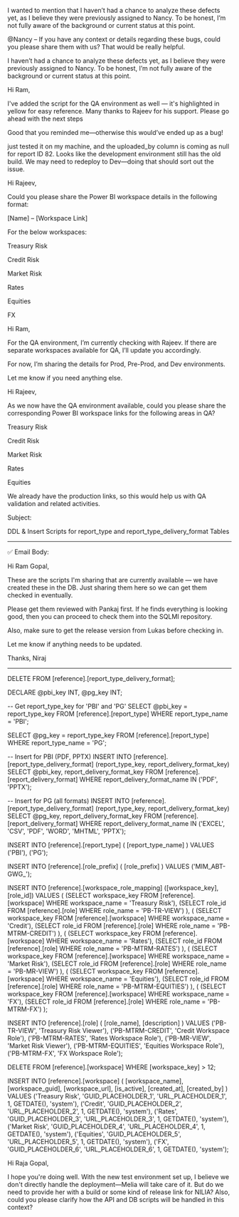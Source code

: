 I wanted to mention that I haven’t had a chance to analyze these defects yet, as I believe they were previously assigned to Nancy. To be honest, I’m not fully aware of the background or current status at this point.

@Nancy – If you have any context or details regarding these bugs, could you please share them with us? That would be really helpful.








I haven’t had a chance to analyze these defects yet, as I believe they were previously assigned to Nancy. To be honest, I’m not fully aware of the background or current status at this point.





Hi Ram,

I've added the script for the QA environment as well — it's highlighted in yellow for easy reference.
Many thanks to Rajeev for his support.
Please go ahead with the next steps




Good that you reminded me—otherwise this would’ve ended up as a bug!





just tested it on my machine, and the uploaded_by column is coming as null for report ID 82. Looks like the development environment still has the old build. We may need to redeploy to Dev—doing that should sort out the issue.





Hi Rajeev,

Could you please share the Power BI workspace details in the following format:

[Name] – [Workspace Link]

For the below workspaces:

Treasury Risk

Credit Risk

Market Risk

Rates

Equities

FX





Hi Ram,

For the QA environment, I’m currently checking with Rajeev. If there are separate workspaces available for QA, I’ll update you accordingly.

For now, I’m sharing the details for Prod, Pre-Prod, and Dev environments.

Let me know if you need anything else.





Hi Rajeev,

As we now have the QA environment available, could you please share the corresponding Power BI workspace links for the following areas in QA?

Treasury Risk

Credit Risk

Market Risk

Rates

Equities


We already have the production links, so this would help us with QA validation and related activities.



Subject:

DDL & Insert Scripts for report_type and report_type_delivery_format Tables


---

✅ Email Body:

Hi Ram Gopal,

These are the scripts I'm sharing that are currently available — we have created these in the DB. Just sharing them here so we can get them checked in eventually.

Please get them reviewed with Pankaj first. If he finds everything is looking good, then you can proceed to check them into the SQLMI repository.

Also, make sure to get the release version from Lukas before checking in.

Let me know if anything needs to be updated.

Thanks,
Niraj


---




DELETE FROM [reference].[report_type_delivery_format];





DECLARE @pbi_key INT, @pg_key INT;

-- Get report_type_key for 'PBI' and 'PG'
SELECT @pbi_key = report_type_key
FROM [reference].[report_type]
WHERE report_type_name = 'PBI';

SELECT @pg_key = report_type_key
FROM [reference].[report_type]
WHERE report_type_name = 'PG';

-- Insert for PBI (PDF, PPTX)
INSERT INTO [reference].[report_type_delivery_format] (report_type_key, report_delivery_format_key)
SELECT @pbi_key, report_delivery_format_key
FROM [reference].[report_delivery_format]
WHERE report_delivery_format_name IN ('PDF', 'PPTX');

-- Insert for PG (all formats)
INSERT INTO [reference].[report_type_delivery_format] (report_type_key, report_delivery_format_key)
SELECT @pg_key, report_delivery_format_key
FROM [reference].[report_delivery_format]
WHERE report_delivery_format_name IN ('EXCEL', 'CSV', 'PDF', 'WORD', 'MHTML', 'PPTX');







INSERT INTO [reference].[report_type] (
    [report_type_name]
)
VALUES
('PBI'),
('PG');



INSERT INTO [reference].[role_prefix] (
    [role_prefix]
)
VALUES
('MIM_ABT-GWG_');




INSERT INTO [reference].[workspace_role_mapping] ([workspace_key], [role_id])
VALUES
(
    (SELECT workspace_key FROM [reference].[workspace] WHERE workspace_name = 'Treasury Risk'),
    (SELECT role_id FROM [reference].[role] WHERE role_name = 'PB-TR-VIEW')
),
(
    (SELECT workspace_key FROM [reference].[workspace] WHERE workspace_name = 'Credit'),
    (SELECT role_id FROM [reference].[role] WHERE role_name = 'PB-MTRM-CREDIT')
),
(
    (SELECT workspace_key FROM [reference].[workspace] WHERE workspace_name = 'Rates'),
    (SELECT role_id FROM [reference].[role] WHERE role_name = 'PB-MTRM-RATES')
),
(
    (SELECT workspace_key FROM [reference].[workspace] WHERE workspace_name = 'Market Risk'),
    (SELECT role_id FROM [reference].[role] WHERE role_name = 'PB-MR-VIEW')
),
(
    (SELECT workspace_key FROM [reference].[workspace] WHERE workspace_name = 'Equities'),
    (SELECT role_id FROM [reference].[role] WHERE role_name = 'PB-MTRM-EQUITIES')
),
(
    (SELECT workspace_key FROM [reference].[workspace] WHERE workspace_name = 'FX'),
    (SELECT role_id FROM [reference].[role] WHERE role_name = 'PB-MTRM-FX')
);








INSERT INTO [reference].[role] (
    [role_name],
    [description]
)
VALUES
('PB-TR-VIEW',       'Treasury Risk Viewer'),
('PB-MTRM-CREDIT',   'Credit Workspace Role'),
('PB-MTRM-RATES',    'Rates Workspace Role'),
('PB-MR-VIEW',       'Market Risk Viewer'),
('PB-MTRM-EQUITIES', 'Equities Workspace Role'),
('PB-MTRM-FX',       'FX Workspace Role');





DELETE FROM [reference].[workspace]
WHERE [workspace_key] > 12;



INSERT INTO [reference].[workspace] (
    [workspace_name],
    [workspace_guid],
    [workspace_url],
    [is_active],
    [created_at],
    [created_by]
)
VALUES
('Treasury Risk', 'GUID_PLACEHOLDER_1', 'URL_PLACEHOLDER_1', 1, GETDATE(), 'system'),
('Credit',        'GUID_PLACEHOLDER_2', 'URL_PLACEHOLDER_2', 1, GETDATE(), 'system'),
('Rates',         'GUID_PLACEHOLDER_3', 'URL_PLACEHOLDER_3', 1, GETDATE(), 'system'),
('Market Risk',   'GUID_PLACEHOLDER_4', 'URL_PLACEHOLDER_4', 1, GETDATE(), 'system'),
('Equities',      'GUID_PLACEHOLDER_5', 'URL_PLACEHOLDER_5', 1, GETDATE(), 'system'),
('FX',            'GUID_PLACEHOLDER_6', 'URL_PLACEHOLDER_6', 1, GETDATE(), 'system');







Hi Raja Gopal,

I hope you're doing well. With the new test environment set up, I believe we don't directly handle the deployment—Melia will take care of it. But do we need to provide her with a build or some kind of release link for NILIA? Also, could you please clarify how the API and DB scripts will be handled in this context?